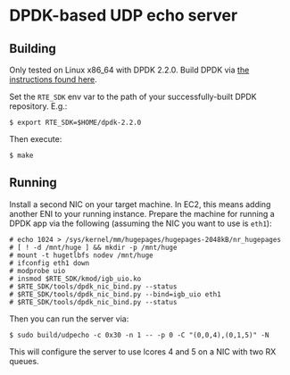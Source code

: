 DPDK-based UDP echo server
==========================

Building
--------

Only tested on Linux x86_64 with DPDK 2.2.0. Build DPDK via [the instructions found here](http://dpdk.org/doc/quick-start).

Set the `RTE_SDK` env var to the path of your successfully-built DPDK repository. E.g.:

    $ export RTE_SDK=$HOME/dpdk-2.2.0

Then execute:

    $ make

Running
-------

Install a second NIC on your target machine. In EC2, this means adding another ENI to your running instance. Prepare the machine for running a DPDK app via the following (assuming the NIC you want to use is `eth1`):

```
# echo 1024 > /sys/kernel/mm/hugepages/hugepages-2048kB/nr_hugepages
# [ ! -d /mnt/huge ] && mkdir -p /mnt/huge
# mount -t hugetlbfs nodev /mnt/huge
# ifconfig eth1 down
# modprobe uio
# insmod $RTE_SDK/kmod/igb_uio.ko
# $RTE_SDK/tools/dpdk_nic_bind.py --status
# $RTE_SDK/tools/dpdk_nic_bind.py --bind=igb_uio eth1
# $RTE_SDK/tools/dpdk_nic_bind.py --status
```

Then you can run the server via:

```
$ sudo build/udpecho -c 0x30 -n 1 -- -p 0 -C "(0,0,4),(0,1,5)" -N
```

This will configure the server to use lcores 4 and 5 on a NIC with two RX queues.
